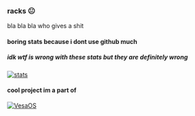 ### racks 😐

bla bla bla who gives a shit

#### boring stats because i dont use github much
##### idk wtf is wrong with these stats but they are definitely wrong
[![stats](https://github-readme-stats.vercel.app/api?username=racks)](#)

#### cool project im a part of
[![VesaOS](https://github-readme-stats.vercel.app/api/pin/?username=VesaOS-Group&repo=VesaOS)](https://github.com/VesaOS-Group/VesaOS)
